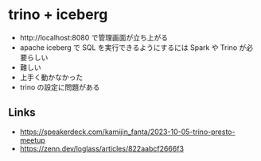 # trino + iceberg

- http://localhost:8080 で管理画面が立ち上がる
- apache iceberg で SQL を実行できるようにするには Spark や Trino が必要らしい
- 難しい
- 上手く動かなかった
- trino の設定に問題がある

## Links
- https://speakerdeck.com/kamijin_fanta/2023-10-05-trino-presto-meetup
- https://zenn.dev/loglass/articles/822aabcf2666f3
